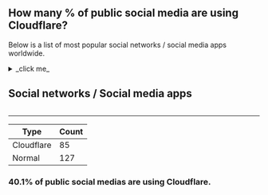 ## How many % of public social media are using Cloudflare?


Below is a list of most popular social networks / social media apps worldwide.


<details>
<summary>_click me_

## Social networks / Social media apps
</summary>

| Name | Site | Cloudflared |
| --- | --- | --- |
| 23snaps | https://www.23snaps.com/ | No |
| 500px | https://500px.com/ | Yes |
| ASmallWorld | https://www.asmallworld.com/ | No |
| About | https://about.me/ | Yes |
| Airtime | https://www.airtime.com/ | No |
| Altervista | https://altervista.org/ | Yes |
| Ameba | https://www.ameba.jp/ | No |
| Amikumu | https://amikumu.com/ | Yes |
| Douyin | https://www.douyin.com/ | No |
| Amino | https://aminoapps.com/ | Yes |
| Ancestry | https://www.ancestry.com/ | No |
| Anchor | https://anchor.fm/ | Yes |
| Angelist | https://angel.co/ | Yes |
| Athlinks | https://www.athlinks.com/ | No |
| Badoo | https://badoo.com/ | No |
| Bandcamp | https://bandcamp.com/ | No |
| BeMyEyes | https://www.bemyeyes.com/ | Yes |
| Bebee | https://www.bebee.com/ | No |
| Befilo | https://befilo.com/ | No |
| Bibsonomy | https://www.bibsonomy.org/ | No |
| Bigo | https://www.bigo.tv/ | No |
| Bitbucket | https://bitbucket.org/ | No |
| Bitchute | https://www.bitchute.com/ | Yes |
| Blab | https://www.blab.social/ | No |
| Brainly | https://brainly.com/ | Yes |
| BranchOut | https://www.branchout.com/ | No |
| Brave | https://www.bravenet.com/ | No |
| Bucketlist | https://bucketlist.org/ | Yes |
| Busuu | https://www.busuu.com/ | Yes |
| Caffeine | https://www.caffeine.tv/ | No |
| Canoodle | https://www.canoodle.com/ | No |
| CaringBridge | https://www.caringbridge.org/ | No |
| Catster | https://www.catster.com/ | No |
| Cellufun | https://www.cellufun.com/ | No |
| Clubhouse | https://www.joinclubhouse.com/ | Yes |
| Cookpad | https://cookpad.com/ | No |
| Copains d'Avant | https://copainsdavant.linternaute.com/ | No |
| CouchSurfing | https://www.couchsurfing.com/ | No |
| DailyStrength | https://www.dailystrength.org/ | No |
| Daniweb | https://www.daniweb.com/ | Yes |
| Delicious | https://del.icio.us/ | No |
| Demander | https://ask.fm/ | Yes |
| Desentric | https://www.desentric.com/ | No |
| DeviantArt | https://www.deviantart.com/ | No |
| Diaspora | https://diasporafoundation.org/ | No |
| Digg | https://digg.com/ | Yes |
| Discord | https://discordapp.com/ | Yes |
| Disqus | https://disqus.com/ | Yes |
| Dogster | https://www.dogster.com/ | No |
| Douban | https://www.douban.com/ | No |
| Dribble | https://dribbble.com/ | Yes |
| Edmodo | https://www.edmodo.com/ | Yes |
| Ello | https://ello.co/ | Yes |
| Epistimo | https://epistimo.com/ | No |
| Evernote | https://evernote.com/ | Yes |
| EyeEm | https://www.eyeem.com/ | No |
| Facebook | https://www.facebook.com/ | No |
| Fc2 | https://fc2.com/ | No |
| Film Affinity | https://www.filmaffinity.com/ | No |
| Filmow | https://filmow.com/ | Yes |
| Fishbrain | https://fishbrain.com/ | No |
| Flickr | https://www.flickr.com/ | No |
| Flixster | https://www.flixster.com/ | No |
| Foursquare | https://www.foursquare.com/ | Yes |
| Gaia Online | https://www.gaiaonline.com/ | No |
| Galleria | https://irc-galleria.net/ | No |
| Gapyear | https://www.gapyear.com/ | No |
| Gays | https://www.gays.com/ | No |
| Geni | https://www.geni.com/ | Yes |
| GirlsAskGuys | https://www.girlsaskguys.com/ | Yes |
| GoFundMe | https://www.gofundme.com/ | Yes |
| Grindr | https://www.grindr.com/ | Yes |
| HR | https://www.hr.com/ | Yes |
| Habbo | https://www.habbo.com/ | Yes |
| Happn | https://www.happn.com/ | Yes |
| Hello | https://www.hello.com/ | No |
| Hellolingo | https://www.hellolingo.com/ | No |
| Houseparty | https://houseparty.com/ | No |
| Houzz | https://www.houzz.com/ | No |
| Howcast | https://www.howcast.com/ | Yes |
| Hub Culture | https://www.hubculture.com/ | Yes |
| Hyves | https://hyvesgames.nl/ | Yes |
| Imgur | https://imgur.com/ | Yes |
| InLinx | https://inlinx.com/ | No |
| Indaba Music | https://www.indabamusic.com/ | Yes |
| Influenster | https://www.influenster.com/ | Yes |
| Instagram | https://www.instagram.com/ | No |
| Internations | https://www.internations.org/ | Yes |
| Jsfiddle | https://jsfiddle.net/ | No |
| Kickstarter | https://www.kickstarter.com/ | Yes |
| Kik | https://www.kik.com/ | Yes |
| Kiwibox | https://www.kiwibox.com/ | No |
| Koofers | https://www.koofers.com/ | No |
| Kuaishou | https://www.kuaishou.com/ | No |
| LINE | https://line.me/ | No |
| Last.fm | https://www.last.fm/ | Yes |
| Letterboxd | https://letterboxd.com/ | No |
| Library Thing | https://www.librarything.com/ | No |
| Lingualoe | https://lingualeo.com/ | Yes |
| LinkedIn | https://www.linkedin.com/ | No |
| Live Journal | https://www.livejournal.com/ | No |
| LiveInternet | https://www.liveinternet.ru/ | No |
| Mamba | https://www.mamba.ru/ | No |
| Mastodon | https://joinmastodon.org/ | Yes |
| MeWe | https://mewe.com/ | No |
| MeetMe | https://www.meetme.com/ | No |
| MeetVibe | https://meetvibe.com/ | No |
| Meetup | https://www.meetup.com/ | Yes |
| Messenger | https://www.messenger.com/ | No |
| MixCloud | https://www.mixcloud.com/ | Yes |
| Mixi | https://mixi.jp/ | No |
| MocoSpace | https://www.mocospace.com/ | No |
| Mubi | https://mubi.com/ | No |
| MyHeritage | https://www.myheritage.com/ | No |
| Mylife | https://www.mylife.com/ | Yes |
| Myspace | https://myspace.com/ | Yes |
| NapSack | https://www.nap-sack.com/ | No |
| Nasza Klasa | https://nk.pl/ | No |
| Nextdoor | https://nextdoor.com/ | No |
| Ning | https://www.ning.com/ | No |
| Odnoklassniki | https://ok.ru/ | No |
| Okuna | https://www.okuna.io/ | No |
| OneWay | https://oneway.com/ | No |
| OpenDiary | https://www.opendiary.com/ | No |
| Opportunity | https://myopportunity.com/ | Yes |
| OutEverywhere | https://www.outeverywhere.com/ | No |
| Partyflock | https://partyflock.nl/ | No |
| Path | https://path.com/ | No |
| PatientsLikeMe | https://www.patientslikeme.com/ | No |
| Paysbook | https://paysbook.com/ | Yes |
| Peanut | https://www.peanut-app.io/ | No |
| Peloton | https://www.onepeloton.com/ | Yes |
| Pinterest | https://www.pinterest.com/ | No |
| Pixabay | https://pixabay.com/ | Yes |
| Playlist | https://www.playlist.com/ | No |
| PlentyofFish | https://www.pof.com/ | Yes |
| Plurk | https://www.plurk.com/ | Yes |
| ProductHunt | https://www.producthunt.com/ | Yes |
| Quora | https://www.quora.com/ | Yes |
| Qzone | https://qzone.qq.com/ | Yes |
| Raftr | https://www.raftr.com/ | No |
| RallyPoint | https://www.rallypoint.com/ | No |
| Ravelry | https://www.ravelry.com/ | Yes |
| Reddit | https://www.reddit.com/ | No |
| ResearchGate | https://www.researchgate.net/ | Yes |
| ReverbNation | https://www.reverbnation.com/ | Yes |
| Scribd | https://scribd.com/ | Yes |
| Sedang | https://medium.com/ | Yes |
| Shutterfly | https://www.shutterfly.com/ | No |
| Signal | https://signal.org/ | Yes |
| Skype | https://www.skype.com/ | No |
| Slack | https://slack.com/ | No |
| Slashdot | https://slashdot.org/ | No |
| SlideServe | https://www.slideserve.com/ | No |
| Smartican | https://smartican.com/ | No |
| Snapchat | https://www.snapchat.com/ | Yes |
| Snapfish | https://www.snapfish.com/ | Yes |
| SoundCloud | https://soundcloud.com/ | Yes |
| Spaces | https://spaces.ru/ | No |
| Spinchat | https://www.spinchat.com/ | No |
| Stack Exchange | https://stackexchange.com/ | No |
| Stage32 | https://www.stage32.com/ | No |
| Steemit | https://steemit.com/ | Yes |
| Storia | https://storia.me/ | Yes |
| Streetbank | https://www.streetbank.com/ | No |
| Stumbleupon | https://www.stumbleupon.com/ | No |
| Swarm | https://www.swarmapp.com/ | No |
| Taringa! | https://www.taringa.net/ | Yes |
| Telegram | https://www.telegram.org/ | No |
| Telfie | https://telfie.com/ | Yes |
| The Dots | https://the-dots.com/ | Yes |
| Threema | https://threema.ch/ | No |
| Tiktok | https://www.tiktok.com/ | No |
| Tinder | https://www.gotinder.com/ | Yes |
| Tingles | https://www.gettingles.com/ | Yes |
| TravellersPoint | https://www.travellerspoint.com/ | Yes |
| Trombi | https://www.trombi.com/ | No |
| Tuenti | https://www.tuenti.com/ | No |
| Tumblr | https://www.tumblr.com/ | No |
| Twitch | https://www.twitch.tv/ | No |
| Twitter | https://twitter.com/ | No |
| Twoo | https://www.twoo.com/ | No |
| Untappd | https://untappd.com/ | Yes |
| Uplike | https://uplike.com/ | No |
| VK | https://vk.com/ | No |
| VampireFreaks | https://vampirefreaks.com/ | Yes |
| Vero | https://vero.co/ | Yes |
| Viber | https://www.viber.com/ | Yes |
| Vimeo | https://vimeo.com/ | No |
| Vine | https://vine.co/ | No |
| Voat | https://voat.co/ | Yes |
| Wanelo | https://wanelo.com/ | Yes |
| Wattpad | https://www.wattpad.com/ | Yes |
| WeChat | https://www.wechat.com/ | No |
| WeGather | https://www.wegather.online/ | No |
| Webnode | https://www.webnode.com/ | No |
| Weibo | https://weibo.com/ | No |
| Wer-Kennt-Wen | https://www.wer-kennt-wen.net/ | Yes |
| Whatsapp | https://www.whatsapp.com/ | No |
| Wize | https://wize.life/ | No |
| Woddal | https://www.woddal.com/ | No |
| WriteAPrisoner | https://www.writeaprisoner.com/ | No |
| Xing | https://www.xing.com/ | No |
| Yooco | https://www.yooco.org/ | Yes |
| YouTube | https://www.youtube.com/ | No |
| Yummly | https://www.yummly.com/ | Yes |
| Zoimas | https://www.zoimas.com/ | No |
| Zoimas | https://zoimas.com/ | No |
| Zoom | https://zoom.us/ | Yes |
| Zotero | https://www.zotero.org/ | No |
| Zynga | https://www.zynga.com/ | No |
| eToro | https://www.etoro.com/ | Yes |

</details>


-----

| Type | Count |
| --- | --- | 
| Cloudflare | 85 |
| Normal | 127 |


### 40.1% of public social medias are using Cloudflare.
